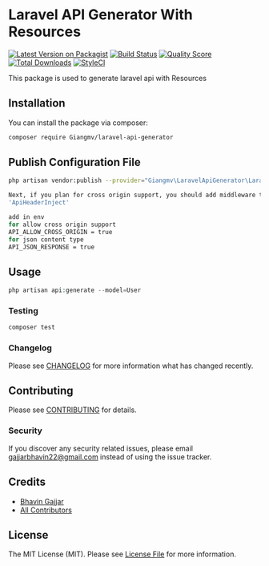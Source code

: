 # Laravel API Generator With Resources

[![Latest Version on Packagist](https://img.shields.io/packagist/v/Giangmv/laravel-api-generator.svg?style=flat-square)](https://packagist.org/packages/Giangmv/laravel-api-generator)
[![Build Status](https://img.shields.io/travis/Giangmv/laravel-api-generator/master.svg?style=flat-square)](https://travis-ci.org/Giangmv/laravel-api-generator)
[![Quality Score](https://img.shields.io/scrutinizer/g/Giangmv/laravel-api-generator.svg?style=flat-square)](https://scrutinizer-ci.com/g/Giangmv/laravel-api-generator)
[![Total Downloads](https://img.shields.io/packagist/dt/Giangmv/laravel-api-generator.svg?style=flat-square)](https://packagist.org/packages/Giangmv/laravel-api-generator)
[![StyleCI](https://github.styleci.io/repos/218828115/shield?branch=master)](https://github.styleci.io/repos/218828115)

This package is used to generate laravel api with Resources

## Installation

You can install the package via composer:

```bash
composer require Giangmv/laravel-api-generator
```

## Publish Configuration File

```bash
php artisan vendor:publish --provider="Giangmv\LaravelApiGenerator\LaravelApiGeneratorServiceProvider" --tag="config"

Next, if you plan for cross origin support, you should add middleware to your api middleware group within your app/Http/Kernel.php file:
'ApiHeaderInject'

add in env
for allow cross origin support
API_ALLOW_CROSS_ORIGIN = true
for json content type
API_JSON_RESPONSE = true
```

## Usage

``` php
php artisan api:generate --model=User
```

### Testing

``` bash
composer test
```

### Changelog

Please see [CHANGELOG](CHANGELOG.md) for more information what has changed recently.

## Contributing

Please see [CONTRIBUTING](CONTRIBUTING.md) for details.

### Security

If you discover any security related issues, please email gajjarbhavin22@gmail.com instead of using the issue tracker.

## Credits

- [Bhavin Gajjar](https://github.com/Giangmv)
- [All Contributors](../../contributors)

## License

The MIT License (MIT). Please see [License File](LICENSE.md) for more information.
